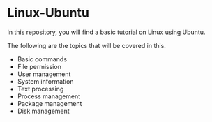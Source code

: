# Linux-Ubuntu
In this repository, you will find a basic tutorial on Linux using Ubuntu.

The following are the topics that will be covered in this.

* Basic commands
* File permission
* User management
* System information
* Text processing
* Process management
* Package management
* Disk management
